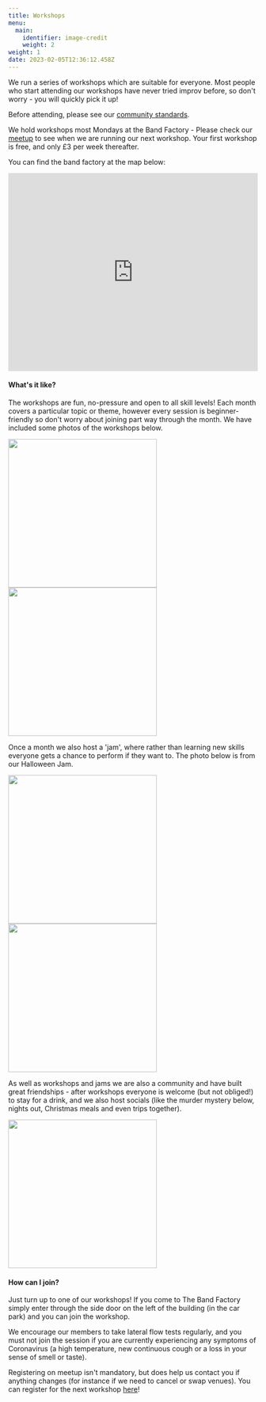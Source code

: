 ```yaml
---
title: Workshops
menu:
  main:
    identifier: image-credit
    weight: 2
weight: 1
date: 2023-02-05T12:36:12.458Z
---
```

We run a series of workshops which are suitable for everyone. Most people who start attending our workshops have never tried improv before, so don't worry - you will quickly pick it up!

Before attending, please see our [community standards](../community-standards/).

We hold workshops most Mondays at the Band Factory - Please check our [meetup](https://www.meetup.com/leamprov/) to see when we are running our next workshop. Your first workshop is free, and only £3 per week thereafter.

You can find the band factory at the map below:

<!-- Below HTML code generates a map to the band factory -->

<iframe width="100%" height="400" id="gmap_canvas" src="https://maps.google.com/maps?q=The%20band%20factory,%20Leamington%20Spa,%20united%20kingdom&t=&z=13&ie=UTF8&iwloc=&output=embed" frameborder="0" scrolling="no" marginheight="0" marginwidth="0"> </iframe>

<!-- This is the end of the HTML code --> 

#### What's it like?

The workshops are fun, no-pressure and open to all skill levels! Each month covers a particular topic or theme, however every session is beginner-friendly so don't worry about joining part way through the month. We have included some photos of the workshops below.

<img src="/uploads/18-10-21-1.jpg" width=300px>

<img src="/uploads/04-10-21-7.jpg" width=300px>

Once a month we also host a 'jam', where rather than learning new skills everyone gets a chance to perform if they want to. The photo below is from our Halloween Jam.

<img src="/uploads/25-10-21-21.jpg" width=300px>

<img src="/uploads/27-09-21-7.jpg" width=300px>

As well as workshops and jams we are also a community and have built great friendships - after workshops everyone is welcome (but not obliged!) to stay for a drink, and we also host  socials (like the murder mystery below, nights out, Christmas meals and even trips together).

<img src="/uploads/05-11-21.jpg" width=300px>

#### How can I join?

Just turn up to one of our workshops! If you come to The Band Factory simply enter through the side door on the left of the building (in the car park) and you can join the workshop.

We encourage our members to take lateral flow tests regularly, and you must not join the session if you are currently experiencing any symptoms of Coronavirus (a high temperature, new continuous cough or a loss in your sense of smell or taste).

Registering on meetup isn't mandatory, but does help us contact you if anything changes (for instance if we need to cancel or swap venues). You can register for the next workshop [here](https://www.meetup.com/leamprov/)!